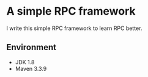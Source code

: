 # A simple RPC framework
I write this simple RPC framework to learn RPC better.  

## Environment
* JDK 1.8
* Maven 3.3.9
